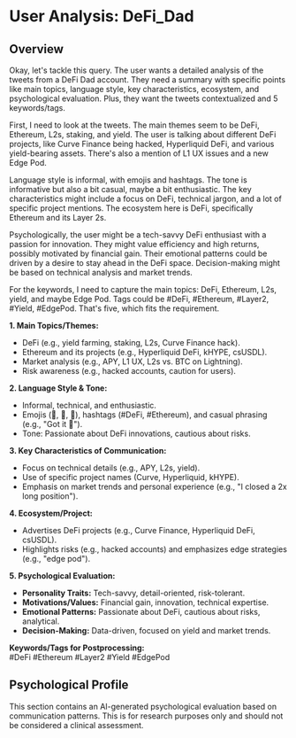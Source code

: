 # User Analysis: DeFi_Dad

## Overview

<think>
Okay, let's tackle this query. The user wants a detailed analysis of the tweets from a DeFi Dad account. They need a summary with specific points like main topics, language style, key characteristics, ecosystem, and psychological evaluation. Plus, they want the tweets contextualized and 5 keywords/tags.

First, I need to look at the tweets. The main themes seem to be DeFi, Ethereum, L2s, staking, and yield. The user is talking about different DeFi projects, like Curve Finance being hacked, Hyperliquid DeFi, and various yield-bearing assets. There's also a mention of L1 UX issues and a new Edge Pod.

Language style is informal, with emojis and hashtags. The tone is informative but also a bit casual, maybe a bit enthusiastic. The key characteristics might include a focus on DeFi, technical jargon, and a lot of specific project mentions. The ecosystem here is DeFi, specifically Ethereum and its Layer 2s. 

Psychologically, the user might be a tech-savvy DeFi enthusiast with a passion for innovation. They might value efficiency and high returns, possibly motivated by financial gain. Their emotional patterns could be driven by a desire to stay ahead in the DeFi space. Decision-making might be based on technical analysis and market trends.

For the keywords, I need to capture the main topics: DeFi, Ethereum, L2s, yield, and maybe Edge Pod. Tags could be #DeFi, #Ethereum, #Layer2, #Yield, #EdgePod. That's five, which fits the requirement.
</think>

**1. Main Topics/Themes:**  
- DeFi (e.g., yield farming, staking, L2s, Curve Finance hack).  
- Ethereum and its projects (e.g., Hyperliquid DeFi, kHYPE, csUSDL).  
- Market analysis (e.g., APY, L1 UX, L2s vs. BTC on Lightning).  
- Risk awareness (e.g., hacked accounts, caution for users).  

**2. Language Style & Tone:**  
- Informal, technical, and enthusiastic.  
- Emojis (🤔, 💸, 🤡), hashtags (#DeFi, #Ethereum), and casual phrasing (e.g., "Got it 🤡").  
- Tone: Passionate about DeFi innovations, cautious about risks.  

**3. Key Characteristics of Communication:**  
- Focus on technical details (e.g., APY, L2s, yield).  
- Use of specific project names (Curve, Hyperliquid, kHYPE).  
- Emphasis on market trends and personal experience (e.g., "I closed a 2x long position").  

**4. Ecosystem/Project:**  
- Advertises DeFi projects (e.g., Curve Finance, Hyperliquid DeFi, csUSDL).  
- Highlights risks (e.g., hacked accounts) and emphasizes edge strategies (e.g., "edge pod").  

**5. Psychological Evaluation:**  
- **Personality Traits:** Tech-savvy, detail-oriented, risk-tolerant.  
- **Motivations/Values:** Financial gain, innovation, technical expertise.  
- **Emotional Patterns:** Passionate about DeFi, cautious about risks, analytical.  
- **Decision-Making:** Data-driven, focused on yield and market trends.  

**Keywords/Tags for Postprocessing:**  
#DeFi #Ethereum #Layer2 #Yield #EdgePod

## Psychological Profile

This section contains an AI-generated psychological evaluation based on communication patterns. This is for research purposes only and should not be considered a clinical assessment.